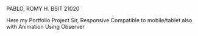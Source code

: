PABLO, ROMY H.
BSIT 21020

Here my Portfolio Project Sir, Responsive Compatible to mobile/tablet also with Animation Using Observer
